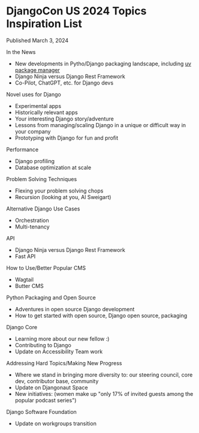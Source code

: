 # DjangoCon US 2024 Topics Inspiration List

Published March 3, 2024

In the News
* New developments in Pytho/Django packaging landscape, including [uv package manager](https://github.com/astral-sh/uv)
* Django Ninja versus Django Rest Framework
* Co-Pilot, ChatGPT, etc. for Django devs 

Novel uses for Django
* Experimental apps
* Historically relevant apps
* Your interesting Django story/adventure
* Lessons from managing/scaling Django in a unique or difficult way in your company
* Prototyping with Django for fun and profit
  
Performance
* Django profiling
* Database optimization at scale

Problem Solving Techniques
* Flexing your problem solving chops
* Recursion (looking at you, Al Sweigart)

Alternative Django Use Cases
* Orchestration
* Multi-tenancy

API
* Django Ninja versus Django Rest Framework
* Fast API

How to Use/Better Popular CMS
* Wagtail
* Butter CMS

Python Packaging and Open Source
* Adventures in open source Django development
* How to get started with open source, Django open source, packaging
  
Django Core
* Learning more about our new fellow :)
* Contributing to Django
* Update on Accessibility Team work

Addressing Hard Topics/Making New Progress
* Where we stand in bringing more diversity to: our steering council, core dev, contributor base, community
* Update on Djangonaut Space
* New initiatives: (women make up "only 17% of invited guests among the popular podcast series")

Django Software Foundation
* Update on workgroups transition

  
<!--
New Features and Future Outlook
* New Django features
* New Python features of interest to Django devs
* Django retrospective (where it has been, where it is now, is it in a good place relative to itself and other web dev frameworks?)
* What's on the horizon or could/should be on the roadmap

Opinionated Django
* Django deployment options and tradeoffs in 2023
* Different ways of doing things in Django and when to use which option
* The best tools/packages to have in your Django toolbox in 2023
* Favorite workflows, Git, CI/CD, GitHub Actions, local/prod, developer experience tools, etc. 

How to Raise Your Game
* Practical async (going beyond the docs and a few tutorials to using day to day)
* Security (OWASP 10 and Django)
* Testing (pytest, Playwright, Selenium, etc). 
* Type hinting
* Lesser known, but highly useful Django features
* Website optimization

New-ish or Experimental Technologies
* Co-Pilot, ChatGPT, etc. for Django devs 
* PyScript
* WASM
* React/HTMX debate
* Using JavaScript and Django together: Alpine, Svelte, etc. 
* Tailwind
* Datasette
* What tools I haven't heard about, but would want to know about

Team, Leadership, Building, Learning
* Product management (features, prioritization, OKRs, teamwork, etc.)
* Lessons from software engineering management
* Interesting mental models, productivity methods, learning approaches, the counter-intuitive
* Educators/authors in our community (their experiences and thoughts about how to learn effectively)
-->

<!--
For even more ideas, see my fellow DEFNA Board Member Jeff Triplett's [list](https://jefftriplett.com/2023/djangocon-us-talks-i-d-like-to-see-2023-edition/).
-->
